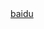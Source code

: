 <html>
	<head>
		<meta charset="utf-8" />
		<title></title>
	</head>

<body>
	<a href="https://www.baidu.com">baidu</a>
</body>
</html>
